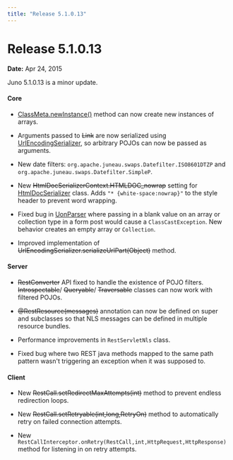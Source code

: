 ```yaml
---
title: "Release 5.1.0.13"
---
```


# Release 5.1.0.13

**Date:** Apr 24, 2015

Juno 5.1.0.13 is a minor update.

#### Core

- [ClassMeta.newInstance()]({{API_DOCS}}/org/apache/juneau/ClassMeta.html#newInstance()) method can now create new instances of arrays.

- Arguments passed to ~~Link~~ are now serialized using [UrlEncodingSerializer]({{API_DOCS}}/org/apache/juneau/urlencoding/UrlEncodingSerializer.html), so arbitrary POJOs can now be passed as arguments.

- New date filters: `org.apache.juneau.swaps.Datefilter.ISO8601DTZP` and `org.apache.juneau.swaps.Datefilter.SimpleP`.

- New ~~HtmlDocSerializerContext.HTMLDOC_nowrap~~ setting for [HtmlDocSerializer]({{API_DOCS}}/org/apache/juneau/html/HtmlDocSerializer.html) class.
  Adds `"* {white-space:nowrap}"` to the style header to prevent word wrapping.

- Fixed bug in [UonParser]({{API_DOCS}}/org/apache/juneau/uon/UonParser.html) where passing in a blank value on an array or collection type in a form post would cause a `ClassCastException`.
  New behavior creates an empty array or `Collection`.

- Improved implementation of ~~UrlEncodingSerializer.serializeUrlPart(Object)~~ method.

#### Server

- ~~RestConverter~~ API fixed to handle the existence of POJO filters.
  ~~Introspectable~~/ ~~Queryable~~/ ~~Traversable~~ classes can now work with filtered POJOs.

- ~~@RestResource(messages)~~ annotation can now be defined on super and subclasses so that NLS messages can be defined in multiple resource bundles.

- Performance improvements in `RestServletNls` class.

- Fixed bug where two REST java methods mapped to the same path pattern wasn't triggering an exception when it was supposed to.

#### Client

- New ~~RestCall.setRedirectMaxAttempts(int)~~ method to prevent endless redirection loops.

- New ~~RestCall.setRetryable(int,long,RetryOn)~~ method to automatically retry on failed connection attempts.

- New `RestCallInterceptor.onRetry(RestCall,int,HttpRequest,HttpResponse)` method for listening in on retry attempts.